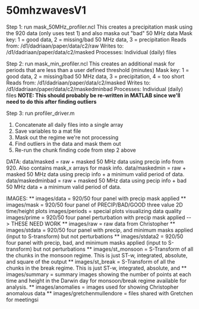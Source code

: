 # 50mhzwavesV1

Step 1:
run mask_50MHz_profiler.ncl
This creates a precipitation mask using the 920 data (only uses test 1) and also maska out "bad" 50 MHz data
Mask key: 1 = good data, 2 = missing/bad 50 MHz data, 3 = precipitation
Reads from: /d1/dadriaan/paper/data/c2/raw
Writes to: /d1/dadriaan/paper/data/c2/masked
Processes: Individual (daily) files

Step 2:
run mask_min_profiler.ncl
This creates an additional mask for periods that are less than a user defined threshold (minutes)
Mask key: 1 = good data, 2 = missing/bad 50 MHz data, 3 = precipitation, 4 = too short
Reads from: /d1/dadriaan/paper/data/c2/masked
Writes to: /d1/dadriaan/paper/data/c2/maskedminbad
Processes: Individual (daily) files
****NOTE: This should probably be re-written in MATLAB since we'll need to do this after finding outliers****

Step 3:
run profiler_driver.m
1. Concatenate all daily files into a single array
2. Save variables to a mat file
3. Mask out the regime we're not processing
4. Find outliers in the data and mask them out
5. Re-run the chunk finding code from step 2 above


DATA:
data/masked = raw + masked 50 MHz data using precip info from 920. Also contains mask_x arrays for mask info.
data/maskedmin = raw + masked 50 MHz data using precip info + a minimum valid period of data.
data/maskedminbad = raw + masked 50 MHz data using pecip info + bad 50 MHz data + a minimum valid period of data.

IMAGES:
** images/data = 920/50 four panel with precip mask applied
** images/mask = 920/50 four panel of PRECIP/BAD/GOOD three value 2D time/height plots
images/periods = special plots visualizing data quality
images/prime = 920/50 four panel perturbation with precip mask applied --> THESE NEED WORK
** images/raw = raw data from Christopher
** images/stdata = 920/50 four panel with precip, and minimum masks applied (input to S-transform) but not perturbations
** images/stdata2 = 920/50 four panel with precip, bad, and minimum masks applied (input to S-transform) but not perturbations
** images/st_monsoon = S-Transform of all the chunks in the monsoon regime. This is just ST-w, integrated, absolute, and
   square of the output
** images/st_break = S-Transform of all the chunks in the break regime. This is just ST-w, integrated, absolute, and
** images/summary = summary images showing the number of points at each time and height in the Darwin day for monsoon/break
   regime available for analysis.
** images/anomalies = images used for showing Christopher anomalous data
** images/gretchenmullendore = files shared with Gretchen for meetingsi
